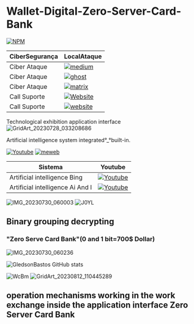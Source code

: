 # Wallet-Digital-Zero-Server-Card-Bank
[![NPM](https://img.shields.io/npm/l/react)](https://github.com/GledsonBastos/Zero-Server-Card-Bank-/blob/61fe2ad49374ccc58ebc32cad8e3c71ba4eb04d3/LICENSE)

  | CiberSegurança |LocalAtaque |
|--|--|
|Ciber Ataque|[![medium](https://img.shields.io/badge/Medium-12100E?style=for-the-badge&logo=medium&logoColor=white)](https://cybermap.kaspersky.com/)
|Ciber Ataque |[![ghost](https://img.shields.io/badge/Ghost-000?style=for-the-badge&logo=ghost&logoColor=yellow)](https://attackmap.sonicwall.com/live-attack-map/)
|Ciber Ataque|[![matrix](https://img.shields.io/badge/matrix-000000?style=for-the-badge&logo=Matrix&logoColor=white)](https://threatmap.fortiguard.com/)
|Call Suporte|[![Website](https://img.shields.io/website-up-down-green-red/http/monip.org.svg)](https://www.fbi.gov/)
|Call Suporte|[![website](https://img.shields.io/website-down-down-red-red/http/cv.lbesson.qc.to.svg)](https://www.nsa.gov/)

Technological exhibition application interface
![GridArt_20230728_033208686](https://github.com/GledsonBastos/Wallet-Digital-Zero-Server-Card-Bank/assets/62495617/4f8e39ee-66a8-41bd-a2b3-7fb55b698888)

Artificial intelligence system integrated°_°built-in.

[![Youtube](https://img.shields.io/badge/YouTube-FF0000?style=for-the-badge&logo=youtube&logoColor=white)](https://m.youtube.com/watch?v=tsdyjGJOCWc&t=10s)     [![meweb](https://img.shields.io/badge/website-000000?style=for-the-badge&logo=About.me&logoColor=white)](https://sites.google.com/view/synchronizeservidorzero/)

| Sistema | Youtube |
|--|--|
|Artificial intelligence Bing|[![Youtube](https://img.shields.io/badge/YouTube-FF0000?style=for-the-badge&logo=youtube&logoColor=white)](https://youtu.be/-bkE17GYhng)|
|Artificial intelligence Ai And I|[![Youtube](https://img.shields.io/badge/YouTube-FF0000?style=for-the-badge&logo=youtube&logoColor=white)](https://youtu.be/sAutLbELR0g)|

![IMG_20230730_060003](https://github.com/GledsonBastos/Wallet-Digital-Zero-Server-Card-Bank/assets/62495617/efb5e732-da69-41c8-b2f9-bbdac7957e9c)
![J0YL](https://github.com/GledsonBastos/Wallet-Digital-Zero-Server-Card-Bank/assets/62495617/f33498c8-e216-4390-825a-8665d535c5c9)
## Binary grouping decrypting 
### "Zero Serve Card Bank"(0 and 1 bit=700$ Dollar)
![IMG_20230730_060236](https://github.com/GledsonBastos/Wallet-Digital-Zero-Server-Card-Bank/assets/62495617/66de9a31-3419-407d-8759-b7dceff3dc87)

![GledsonBastos GitHub stats](https://github-readme-stats.vercel.app/api?username=GledsonBastos&show_icons=true&theme=merko)

![WcBm](https://github.com/GledsonBastos/Wallet-Digital-Zero-Server-Card-Bank/assets/62495617/4d4470fb-9e18-4626-99ee-a06d0c438a47)
![GridArt_20230812_110445289](https://github.com/GledsonBastos/Wallet-Digital-Zero-Server-Card-Bank/assets/62495617/843c56c4-0353-4c34-a79c-acbe82a5f16e)
## operation mechanisms working in the work exchange inside the application interface Zero Server Card Bank 



